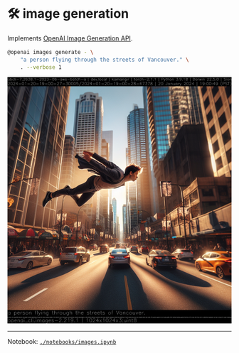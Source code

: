 # 🛠️ image generation

Implements [OpenAI Image Generation API](https://platform.openai.com/docs/guides/images/usage?context=python).

```bash
@openai images generate - \
	"a person flying through the streets of Vancouver." \
	. --verbose 1
```

![image](https://github.com/kamangir/assets/blob/main/openai_commands/2024-01-20-19-00-28-67378.png?raw=true)

---

Notebook: [`./notebooks/images.ipynb`](../../notebooks/images_generate.ipynb)
